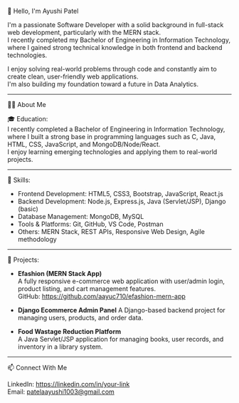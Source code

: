 👋 Hello, I'm Ayushi Patel

I'm a passionate Software Developer with a solid background in full-stack web development, particularly with the MERN stack.  
I recently completed my Bachelor of Engineering in Information Technology, where I gained strong technical knowledge in both frontend and backend technologies.

I enjoy solving real-world problems through code and constantly aim to create clean, user-friendly web applications.  
I'm also building my foundation toward a future in Data Analytics.

---

🧑‍💻 About Me

🎓 Education:  
I recently completed a Bachelor of Engineering in Information Technology, where I built a strong base in programming languages such as C, Java, HTML, CSS, JavaScript, and MongoDB/Node/React.  
I enjoy learning emerging technologies and applying them to real-world projects.

---

🧰 Skills:

- Frontend Development: HTML5, CSS3, Bootstrap, JavaScript, React.js  
- Backend Development: Node.js, Express.js, Java (Servlet/JSP), Django (basic)  
- Database Management: MongoDB, MySQL  
- Tools & Platforms: Git, GitHub, VS Code, Postman  
- Others: MERN Stack, REST APIs, Responsive Web Design, Agile methodology

---

🚀 Projects:

- **Efashion (MERN Stack App)**  
  A fully responsive e-commerce web application with user/admin login, product listing, and cart management features.  
  GitHub: https://github.com/aayuc710/efashion-mern-app

- **Django Ecommerce Admin Panel** 
  A Django-based backend project for managing users, products, and order data.

- **Food Wastage Reduction Platform**  
  A Java Servlet/JSP application for managing books, user records, and inventory in a library system.

---

📫 Connect With Me

LinkedIn: https://linkedin.com/in/your-link  
Email: patelaayushi1003@gmail.com
